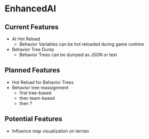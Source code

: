# EnhancedAI

## Current Features

* AI Hot Reload
  * Behavior Variables can be hot reloaded during game runtime
* Behavior Tree Dump
  * Behavior Trees can be dumped as JSON or text

## Planned Features

* Hot Reload for Behavior Trees
* Behavior tree reassignment
    * first tree-based
    * then team-based
    * then ?

## Potential Features

* Influence map visualization on terrian
